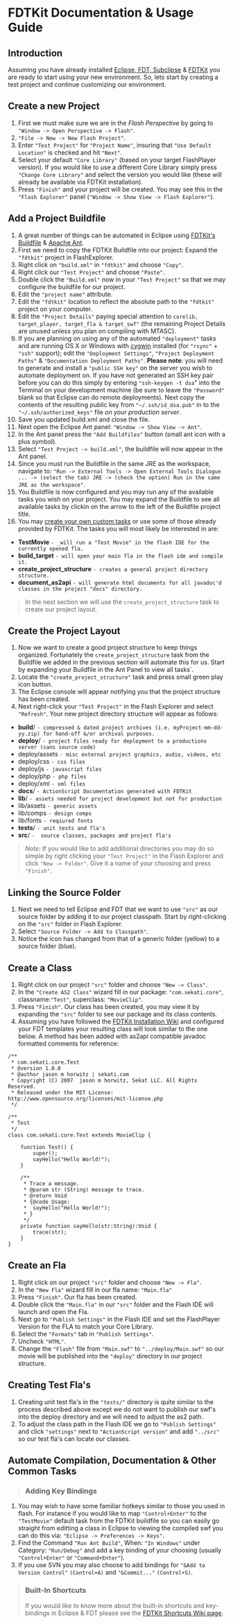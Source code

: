 # FDTKit Documentation & Usage Guide #

## Introduction ##

Assuming you have already installed [Eclipse, FDT, Subclipse](http://code.google.com/p/fdtkit/wiki/Eclipse_FDT_Subclipse_Install_Guide) & [FDTKit](http://code.google.com/p/fdtkit/wiki/Installation) you are ready to start using your new environment. So, lets start by creating a test project and continue customizing our environment.


## Create a new Project ##
  1. First we must make sure we are in the _Flash Perspective_ by going to `"Window -> Open Perspective -> Flash"`.
  1. `"File -> New -> New Flash Project"`.
  1. Enter `"Test Project"` for `"Project Name"`, insuring that `"Use Default Location"` is checked and hit `"Next"`.
  1. Select your default `"Core Library"` (based on your target FlashPlayer version). If you would like to use a different Core Library simply press `"Change Core Library"` and select the version you would like (these will already be available via FDTKit installation).
  1. Press `"Finish"` and your project will be created. You may see this in the `"Flash Explorer"` panel (`"Window -> Show View -> Flash Explorer"`).


## Add a Project Buildfile ##
  1. A great number of things can be automated in Eclipse using [FDTKit's Buildfile](http://fdtkit.googlecode.com/svn/trunk/build.xml) & [Apache Ant](http://en.wikipedia.org/wiki/Apache_Ant).
  1. First we need to copy the FDTKit Buildfile into our project: Expand the `"fdtkit"` project in FlashExplorer.
  1. Right click on `"build.xml"` in `"fdtkit"` and choose `"Copy"`.
  1. Right click our `"Test Project"` and choose `"Paste"`.
  1. Double click the `"Build.xml"` now in your `"Test Project"` so that we may configure the buildfile for our project.
  1. Edit the `"project name"` attribute.
  1. Edit the `"fdtkit"` location to reflect the absolute path to the `"fdtkit"` project on your computer.
  1. Edit the `"Project Details"` paying special attention to `corelib, target_player, target_fla & target_swf"` (the remaining Project Details are unused unless you plan on compiling with MTASC).
  1. If you are planning on using any of the automated `"deployment"` tasks and are running OS X or Windows with [cygwin](http://www.cygwin.com/) installed (for `"rsync"` + `"ssh"` support); edit the `"Deployment Settings"`, `"Project Deployment Paths"` & `"Documentation Deployment Paths"`. **Please note**: you will need to generate and install a `"public SSH key"` on the server you wish to automate deployment on. If you have not generated an SSH key pair before you can do this simply by entering `"ssh-keygen -t dsa`" into the Terminal on your development machine (be sure to leave the `"Password"` blank so that Eclipse can do remote deployments). Next copy the contents of the resulting public key  from `"~/.ssh/id_dsa.pub"` in to the `"~/.ssh/authorized_keys"` file _on your production server_.
  1. Save you updated build.xml and close the file.
  1. Next open the Eclipse Ant panel: `"Window -> Show View -> Ant"`.
  1. In the Ant panel press the `"Add Buildfiles"` button (small ant icon with a plus symbol).
  1. Select `"Test Project -> build.xml"`, the buildfile will now appear in the Ant panel.
  1. Since you must run the Buildfile in the same JRE as the workspace, navigate to: `"Run -> External Tools -> Open External Tools Dialogue ... -> (select the tab) JRE -> (check the option) Run in the same JRE as the workspace"`.
  1. You Buildfile is now configured and you may run any of the available tasks you wish on your project. You may expand the Buildfile to see all available tasks by clickin on the arrow to the left of the Buildfile project title.
  1. You may [create your own custom tasks](http://ant.apache.org/manual/) or use some of those already provided by FDTKit. The tasks you will most likely be interested in are:

  * **TestMovie** `- _will run a "Test Movie" in the flash IDE for the currently opened fla.`
  * **build\_target** `- will open your main fla in the flash ide and compile it.`
  * **create\_project\_structure** `- creates a general project directory structure.`
  * **document\_as2api** `- will generate html documents for all javadoc'd classes in the project "docs" directory.`

> In the next section we will use the `create_project_structure` task to create our project layout.


## Create the Project Layout ##
  1. Now we want to create a good project structure to keep things organized. Fortunately the `create_project_structure` task from the Buildfile we added in the previous section will automate this for us. Start by expanding your Buildfile in the Ant Panel to view all tasks`.
  1. Locate the `"create_project_structure"` task and press small green play icon button.
  1. The Eclipse console will appear notifying you that the project structure has been created.
  1. Next right-click your `"Test Project"` in the Flash Explorer and select `"Refresh"`. Your new project directory structure will appear as follows:

  * **build**/ `- compressed & dated project archives (i.e. myProject-mm-dd-yy.zip) for hand-off &/or archival purposes.`
  * **deploy**/ `- project files ready for deployment to a productions server (sans source code)`
  * deploy/assets `- misc external project graphics, audio, videos, etc`
  * deploy/css `- css files`
  * deploy/js `- javascript files`
  * deploy/php `- php files`
  * deploy/xml `- xml files`
  * **docs**/ `- ActionScript Documentation generated with FDTKit`
  * **lib**/ `- assets needed for project development but not for production`
  * lib/assets `- generic assets`
  * lib/comps `- design comps`
  * lib/fonts `- reqiured fonts`
  * **tests**/ `- unit tests and fla's`
  * **src**/ `-  source classes, packages and project fla's`

> _Note:_ If you would like to add additional directories you may do so simple by right clicking your `"Test Project"` in the Flash Explorer and click `"New -> Folder"`. Give it a name of your choosing and press `"Finish"`.


## Linking the Source Folder ##
  1. Next we need to tell Eclipse and FDT that we want to use `"src"` as our source folder by adding it to our project classpath. Start by right-clicking on the `"src"` folder in Flash Explorer.
  1. Select `"Source Folder -> Add to Classpath"`.
  1. Notice the icon has changed from that of a generic folder (yellow) to a source folder (blue).


## Create a Class ##
  1. Right click on our project `"src"` folder and choose `"New -> Class"`.
  1. In the `"Create AS2 Class"` wizard fill in our package: `"com.sekati.core"`, classname:`"Test"`, superclass: `"MovieClip"`.
  1. Press `"Finish"`. Our class has been created, you may view it by expanding the `"src"` folder to see our package and its class contents.
  1. Assuming you have followed the [FDTKit Installation Wiki](http://code.google.com/p/fdtkit/wiki/Installation) and configured your FDT templates your resulting class will look similar to the one below. A method has been added with as2api compatible javadoc formatted comments for reference:

```
/**
 * com.sekati.core.Test
 * @version 1.0.0
 * @author jason m horwitz | sekati.com
 * Copyright (C) 2007  jason m horwitz, Sekat LLC. All Rights Reserved.
 * Released under the MIT License: http://www.opensource.org/licenses/mit-license.php
 */
 
/**
 * Test
 */
class com.sekati.core.Test extends MovieClip {
	
	function Test() {
		super();
		sayHello("Hello World!");
	}
	
	/**
	 * Trace a message.
	 * @param str (String) message to trace.
	 * @return Void
	 * {@code Usage:
	 * 	sayHello("Hello World!");
	 * }
	 */
	private function sayHello(str:String):Void {
		trace(str);	
	}
}
```


## Create an Fla ##
  1. Right click on our project `"src"` folder and choose `"New -> Fla"`.
  1. In the `"New Fla"` wizard fill in our fla name: `"Main.fla"`
  1. Press `"Finish"`. Our fla has been created.
  1. Double click the `"Main.fla"` in our `"src"` folder and the Flash IDE will launch and open the Fla.
  1. Next go to `"Publish Settings"` in the Flash IDE and set the FlashPlayer Version for the FLA to match your Core Library.
  1. Select the `"Formats"` tab in `"Publish Settings"`.
  1. Uncheck `"HTML"`.
  1. Change the `"Flash"` file from `"Main.swf"` to `"../deploy/Main.swf"` so our movie will be published into the `"deploy"` directory in our project structure.


## Creating Test Fla's ##
  1. Creating unit test fla's in the `"tests/"` directory is quite similar to the process described above except we do not want to publish our swf's  into the deploy directory and we will need to adjust the as2 path.
  1. To adjust the class path in the Flash IDE we go to  `"Publish Settings"` and click `"settings"` next to `"ActionScript version"` and add `"../src"` so our test fla's can locate our classes.


## Automate Compilation, Documentation & Other Common Tasks ##


> ### Adding Key Bindings ###
  1. You may wish to have some familiar hotkeys similar to those you used in flash. For instance if you would like to map `"Control+Enter"` to the `"TestMovie"` default task from the FDTKit buildfile so you can easily go straight from editting a class in Eclipse to viewing the compiled swf you can do this via: `"Eclipse -> Preferences -> Keys"`.
  1. Find the Command  `"Run Ant Build"`, When: `"In Windows"` under Category: `"Run/Debug"` and add a key binding of your choosing (usually `"Control+Enter"` or `"Command+Enter"`).
  1. If you use SVN you may also choose to add bindings for `"&Add to Version Control"` `(Control+A)` and `"&Commit..."` `(Control+S)`.


> ### Built-In Shortcuts ###
> If you would like to know more about the built-in shortcuts and key-bindings in Eclipse & FDT please see the [FDTKit Shortcuts Wiki page](http://code.google.com/p/fdtkit/wiki/Shortcuts).

